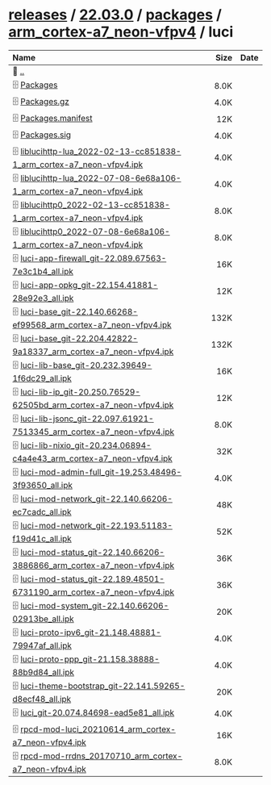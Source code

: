 ---
---

# [releases](/releases/) / [22.03.0](/releases/22.03.0/) / [packages](/releases/22.03.0/packages/) / [arm_cortex-a7_neon-vfpv4](/releases/22.03.0/packages/arm_cortex-a7_neon-vfpv4/) / luci


| Name | Size | Date |
|:---|---:|---|
| 📁 [..](../) | | |
| 🗄️ [Packages](./Packages) | 8.0K | |
| 🗄️ [Packages.gz](./Packages.gz) | 4.0K | |
| 🗄️ [Packages.manifest](./Packages.manifest) | 12K | |
| 🗄️ [Packages.sig](./Packages.sig) | 4.0K | |
| 🗄️ [liblucihttp-lua_2022-02-13-cc851838-1_arm_cortex-a7_neon-vfpv4.ipk](./liblucihttp-lua_2022-02-13-cc851838-1_arm_cortex-a7_neon-vfpv4.ipk) | 4.0K | |
| 🗄️ [liblucihttp-lua_2022-07-08-6e68a106-1_arm_cortex-a7_neon-vfpv4.ipk](./liblucihttp-lua_2022-07-08-6e68a106-1_arm_cortex-a7_neon-vfpv4.ipk) | 4.0K | |
| 🗄️ [liblucihttp0_2022-02-13-cc851838-1_arm_cortex-a7_neon-vfpv4.ipk](./liblucihttp0_2022-02-13-cc851838-1_arm_cortex-a7_neon-vfpv4.ipk) | 8.0K | |
| 🗄️ [liblucihttp0_2022-07-08-6e68a106-1_arm_cortex-a7_neon-vfpv4.ipk](./liblucihttp0_2022-07-08-6e68a106-1_arm_cortex-a7_neon-vfpv4.ipk) | 8.0K | |
| 🗄️ [luci-app-firewall_git-22.089.67563-7e3c1b4_all.ipk](./luci-app-firewall_git-22.089.67563-7e3c1b4_all.ipk) | 16K | |
| 🗄️ [luci-app-opkg_git-22.154.41881-28e92e3_all.ipk](./luci-app-opkg_git-22.154.41881-28e92e3_all.ipk) | 12K | |
| 🗄️ [luci-base_git-22.140.66268-ef99568_arm_cortex-a7_neon-vfpv4.ipk](./luci-base_git-22.140.66268-ef99568_arm_cortex-a7_neon-vfpv4.ipk) | 132K | |
| 🗄️ [luci-base_git-22.204.42822-9a18337_arm_cortex-a7_neon-vfpv4.ipk](./luci-base_git-22.204.42822-9a18337_arm_cortex-a7_neon-vfpv4.ipk) | 132K | |
| 🗄️ [luci-lib-base_git-20.232.39649-1f6dc29_all.ipk](./luci-lib-base_git-20.232.39649-1f6dc29_all.ipk) | 16K | |
| 🗄️ [luci-lib-ip_git-20.250.76529-62505bd_arm_cortex-a7_neon-vfpv4.ipk](./luci-lib-ip_git-20.250.76529-62505bd_arm_cortex-a7_neon-vfpv4.ipk) | 12K | |
| 🗄️ [luci-lib-jsonc_git-22.097.61921-7513345_arm_cortex-a7_neon-vfpv4.ipk](./luci-lib-jsonc_git-22.097.61921-7513345_arm_cortex-a7_neon-vfpv4.ipk) | 8.0K | |
| 🗄️ [luci-lib-nixio_git-20.234.06894-c4a4e43_arm_cortex-a7_neon-vfpv4.ipk](./luci-lib-nixio_git-20.234.06894-c4a4e43_arm_cortex-a7_neon-vfpv4.ipk) | 32K | |
| 🗄️ [luci-mod-admin-full_git-19.253.48496-3f93650_all.ipk](./luci-mod-admin-full_git-19.253.48496-3f93650_all.ipk) | 4.0K | |
| 🗄️ [luci-mod-network_git-22.140.66206-ec7cadc_all.ipk](./luci-mod-network_git-22.140.66206-ec7cadc_all.ipk) | 48K | |
| 🗄️ [luci-mod-network_git-22.193.51183-f19d41c_all.ipk](./luci-mod-network_git-22.193.51183-f19d41c_all.ipk) | 52K | |
| 🗄️ [luci-mod-status_git-22.140.66206-3886866_arm_cortex-a7_neon-vfpv4.ipk](./luci-mod-status_git-22.140.66206-3886866_arm_cortex-a7_neon-vfpv4.ipk) | 36K | |
| 🗄️ [luci-mod-status_git-22.189.48501-6731190_arm_cortex-a7_neon-vfpv4.ipk](./luci-mod-status_git-22.189.48501-6731190_arm_cortex-a7_neon-vfpv4.ipk) | 36K | |
| 🗄️ [luci-mod-system_git-22.140.66206-02913be_all.ipk](./luci-mod-system_git-22.140.66206-02913be_all.ipk) | 20K | |
| 🗄️ [luci-proto-ipv6_git-21.148.48881-79947af_all.ipk](./luci-proto-ipv6_git-21.148.48881-79947af_all.ipk) | 4.0K | |
| 🗄️ [luci-proto-ppp_git-21.158.38888-88b9d84_all.ipk](./luci-proto-ppp_git-21.158.38888-88b9d84_all.ipk) | 4.0K | |
| 🗄️ [luci-theme-bootstrap_git-22.141.59265-d8ecf48_all.ipk](./luci-theme-bootstrap_git-22.141.59265-d8ecf48_all.ipk) | 20K | |
| 🗄️ [luci_git-20.074.84698-ead5e81_all.ipk](./luci_git-20.074.84698-ead5e81_all.ipk) | 4.0K | |
| 🗄️ [rpcd-mod-luci_20210614_arm_cortex-a7_neon-vfpv4.ipk](./rpcd-mod-luci_20210614_arm_cortex-a7_neon-vfpv4.ipk) | 16K | |
| 🗄️ [rpcd-mod-rrdns_20170710_arm_cortex-a7_neon-vfpv4.ipk](./rpcd-mod-rrdns_20170710_arm_cortex-a7_neon-vfpv4.ipk) | 8.0K | |

